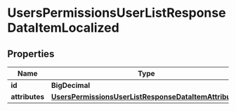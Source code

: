 

# UsersPermissionsUserListResponseDataItemLocalized


## Properties

| Name | Type | Description | Notes |
|------------ | ------------- | ------------- | -------------|
|**id** | **BigDecimal** |  |  [optional] |
|**attributes** | [**UsersPermissionsUserListResponseDataItemAttributes**](UsersPermissionsUserListResponseDataItemAttributes.md) |  |  [optional] |



